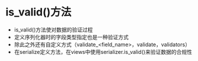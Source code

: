 # is_valid()方法

- is_valid()方法使对数据的验证过程
- 定义序列化器时的字段类型指定也是一种验证方式
- 除此之外还有自定义方式（validate_<field_name>，validate，validators）
- 在serialize定义方法，在views中使用serializer.is_valid()来验证数据的合规性

